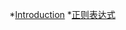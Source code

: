 <!--
 * @Autor: junhui li
 * @Date: 2021-07-26 13:51:39
 * @LastEditors: junhui li
 * @LastEditTime: 2021-08-05 11:57:09
 * @Description: 
-->
*[Introduction](README.md)
*[正则表达式](./docs/Regex.md)